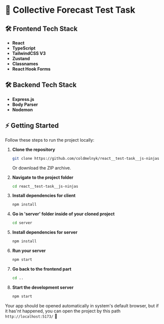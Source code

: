# 🚀 Collective Forecast Test Task

## 🛠 Frontend Tech Stack

- **React**
- **TypeScript**
- **TailwindCSS V3**
- **Zustand**
- **Classnames**
- **React Hook Forms**

## 🛠 Backend Tech Stack

- **Express.js**
- **Body Parser**
- **Nodemon**

## ⚡ Getting Started

Follow these steps to run the project locally:

1. **Clone the repository**

   ```sh
   git clone https://github.com/coldmelnyk/react__test-task__js-ninjas
   ```

   Or download the ZIP archive.

2. **Navigate to the project folder**

   ```sh
   cd react__test-task__js-ninjas
   ```

3. **Install dependencies for client**

   ```sh
   npm install
   ```

4. **Go in 'server' folder inside of your cloned project**

   ```sh
   cd server
   ```

5. **Install dependencies for server**

   ```sh
   npm install
   ```

6. **Run your server**

   ```sh
   npm start
   ```

7. **Go back to the frontend part**

   ```sh
   cd ..
   ```

8. **Start the development server**
   ```sh
   npm start
   ```

Your app should be opened automatically in system's default browser, but if it has'nt happened, you can open the project by this path `http://localhost:5173/` 🚀